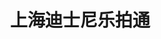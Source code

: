 ---
description: 在此 app 中挑选景区自动为你拍摄的照片。
layout: post
results:
- primaryGenreName: Photo & Video
  version: '1.0.2'
  formattedPrice: 免费
  genreIds:
  - '6008'
  artworkUrl60: http://is3.mzstatic.com/image/thumb/Purple18/v4/16/f2/2e/16f22e38-2c00-47a5-48a7-cc6a8956a0e5/source/60x60bb.jpg
  userRatingCountForCurrentVersion: 4
  minimumOsVersion: '7.0'
  appletvScreenshotUrls: &a []
  sellerName: Pictureworks Pte Ltd
  supportedDevices:
  - iPhone4
  - iPad2Wifi
  - iPad23G
  - iPhone4S
  - iPadThirdGen
  - iPadThirdGen4G
  - iPhone5
  - iPodTouchFifthGen
  - iPadFourthGen
  - iPadFourthGen4G
  - iPadMini
  - iPadMini4G
  - iPhone5c
  - iPhone5s
  - iPhone6
  - iPhone6Plus
  - iPodTouchSixthGen
  genres:
  - 摄影与录像
  currentVersionReleaseDate: '2016-05-17T23:35:07Z'
  trackName: 上海迪士尼乐拍通
  isVppDeviceBasedLicensingEnabled: true
  description: "您可预览和分享在上海迪士尼度假区通过迪士尼乐拍通拍摄的照片。\n您可以通过上海迪士尼度假区的迪士尼乐拍通应用程序：\n•
    将您的上海迪士尼乐园门票或迪士尼乐拍通卡绑定到您的账户。\n• 轻松预览迪士尼乐拍通摄影师为您捕捉的照片。\n• 购买您的照片。\n• 与朋友们实时分享您在上海迪士尼度假区的故事。\n功能：\n照片：\n当您在上海迪士尼度假区游玩时，可以通过移动设备轻松预览由迪士尼乐拍通摄影师为您捕捉的数码照片。\n迪士尼乐拍通应用程序会自动显示您在上海迪士尼度假区游玩时的精彩照片。\n发现：\n您只需点击箭头图标，即可轻松获得离您最近的迪士尼乐拍通服务点所在的位置\n商店：
    \n访问我们的在线商店，给您或您的亲朋好友订购照片或定制产品，更可在线购买打印照片并前往上海迪士尼度假区内指定地点领取。\n我的：\n管理您的迪士尼乐拍通账户和个人信息。"
  price: 0
  trackId: 1099075492
  releaseDate: '2016-05-06T03:44:33Z'
  advisories: *a
  screenshotUrls:
  - http://a4.mzstatic.com/us/r30/Purple18/v4/59/f8/ed/59f8ed09-2a0e-a039-7378-ed4a646199c6/screen1136x1136.jpeg
  - http://a3.mzstatic.com/us/r30/Purple60/v4/a4/f9/91/a4f991db-144f-14b1-b618-60990ed49e5e/screen1136x1136.jpeg
  - http://a4.mzstatic.com/us/r30/Purple18/v4/8e/ae/58/8eae5817-f631-f9c5-5128-ff6b291fe375/screen1136x1136.jpeg
  - http://a5.mzstatic.com/us/r30/Purple30/v4/74/f3/f4/74f3f4b6-4fad-78a8-2599-a19337d7f580/screen1136x1136.jpeg
  - http://a1.mzstatic.com/us/r30/Purple60/v4/50/85/1c/50851c46-7fa9-9947-0b97-804d8e6fd027/screen1136x1136.jpeg
  artistViewUrl: https://itunes.apple.com/cn/developer/pictureworks-pte-ltd/id392873644?uo=4
  primaryGenreId: 6008
  userRatingCount: 8
  averageUserRatingForCurrentVersion: 2.5
  kind: software
  fileSizeBytes: '49213698'
  bundleId: com.pictureworks.PhotoPass
  trackContentRating: 4+
  releaseNotes: 修复少量Bug，优化PP卡升级的稳定性。
  trackCensoredName: 上海迪士尼乐拍通
  contentAdvisoryRating: 4+
  isGameCenterEnabled: false
  artistName: PICTUREWORKS PTE LTD
  languageCodesISO2A:
  - EN
  - ZH
  averageUserRating: 3.5
  features: *a
  wrapperType: software
  artworkUrl512: http://is3.mzstatic.com/image/thumb/Purple18/v4/16/f2/2e/16f22e38-2c00-47a5-48a7-cc6a8956a0e5/source/512x512bb.jpg
  artworkUrl100: http://is3.mzstatic.com/image/thumb/Purple18/v4/16/f2/2e/16f22e38-2c00-47a5-48a7-cc6a8956a0e5/source/100x100bb.jpg
  trackViewUrl: https://geo.itunes.apple.com/cn/app/shang-hai-di-shi-ni-le-pai-tong/id1099075492?mt=8&uo=4
  artistId: 392873644
  currency: CNY
  ipadScreenshotUrls: *a
category: 摄影与录像
tags: tag1
resultCount: 1
title: 上海迪士尼乐拍通

---